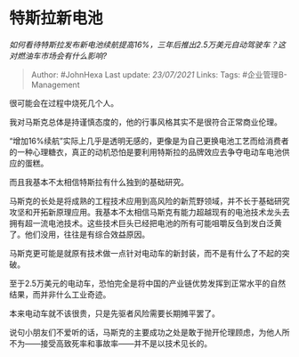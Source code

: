# 特斯拉新电池
*如何看待特斯拉发布新电池续航提高16%，三年后推出2.5万美元自动驾驶车？这对燃油车市场会有什么影响?*

> Author: #JohnHexa
Last update: *23/07/2021* 
Links:
Tags: #企业管理B-Management  

 
很可能会在过程中烧死几个人。

我对马斯克总体是持谨慎态度的，他的行事风格其实不是很符合正常商业伦理。

“增加16%续航”实际上几乎是透明无感的，更像是为自己更换电池工艺而给消费者的一种心理糖衣，真正的动机恐怕是要利用特斯拉的品牌效应去争夺电动车电池供应的蛋糕。

而且我基本不太相信特斯拉有什么独到的基础研究。

马斯克的长处是将成熟的工程技术应用到高风险的新荒野领域，并不长于基础研究攻坚和开拓新原理应用。我基本不太相信马斯克有能力超越现有的电池技术龙头去拥有超一流电池技术。这些技术巨头已经把电池的所有可能咀嚼反刍到发白泛黄了。他们没用，往往是有综合效益原因。

马斯克更可能是就原有技术做一点针对电动车的新封装，而不是有什么了不起的突破。

至于2.5万美元的电动车，恐怕完全是将中国的产业链优势发挥到正常水平的自然结果，而并非什么工业奇迹。

本来电动车就不该很贵，只是先驱者风险需要长期摊平罢了。

  


说句小朋友们不爱听的话，马斯克的主要成功之处是敢于抛开伦理顾虑，为他人所不为——接受高致死率和事故率——并不是以技术见长的。



